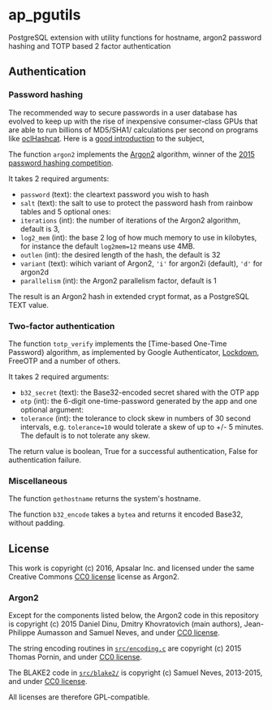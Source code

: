 # ap_pgutils
PostgreSQL extension with utility functions for hostname, argon2 password
hashing and TOTP based 2 factor authentication

## Authentication

### Password hashing

The recommended way to secure passwords in a user database has evolved to keep
up with the rise of inexpensive consumer-class GPUs that are able to run
billions of MD5/SHA1/ calculations per second on programs like
[oclHashcat](http://hashcat.net/oclhashcat/). Here is a
[good introduction](https://hynek.me/articles/storing-passwords/) to the
subject,

The function `argon2` implements the
[Argon2](https://en.wikipedia.org/wiki/Argon2) algorithm, winner of the
[2015 password hashing competition](https://password-hashing.net/).

It takes 2 required arguments:
- `password` (text): the cleartext password you wish to hash
- `salt` (text): the salt to use to protect the password hash from rainbow
  tables
and 5 optional ones:
- `iterations` (int): the number of iterations of the Argon2 algorithm,
  default is 3,
- `log2_mem` (int): the base 2 log of how much memory to use in kilobytes, for
  instance the default `log2mem=12` means use 4MB.
- `outlen` (int): the desired length of the hash, the default is 32
- `variant` (text): wihich variant of Argon2, `'i'` for argon2i (default),
  `'d'` for argon2d
- `parallelism` (int): the Argon2 parallelism factor, default is 1

The result is an Argon2 hash in extended crypt format, as a PostgreSQL TEXT
value.

### Two-factor authentication

The function `totp_verify` implements the [Time-based One-Time Password}
algorithm, as implemented by Google Authenticator,
[Lockdown](http://cocoaapp.com/lockdown/), FreeOTP and a number of others.

It takes 2 required arguments:
- `b32_secret` (text): the Base32-encoded secret shared with the OTP app
- `otp` (int): the 6-digit one-time-password generated by the app
  and one optional argument:
- `tolerance` (int): the tolerance to clock skew in numbers of 30 second
  intervals, e.g. `tolerance=10` would tolerate
  a skew of up to +/- 5 minutes. The default is to not tolerate any skew.

The return value is boolean, True for a successful authentication, False for
authentication failure.

### Miscellaneous

The function `gethostname` returns the system's hostname.

The function `b32_encode` takes a `bytea` and returns it encoded Base32,
without padding.

## License

This work is copyright (c) 2016, Apsalar Inc. and licensed under the same
Creative Commons
[CC0 license](https://creativecommons.org/about/cc0) license as Argon2.

### Argon2

Except for the components listed below, the Argon2 code in this
repository is copyright (c) 2015 Daniel Dinu, Dmitry Khovratovich (main
authors), Jean-Philippe Aumasson and Samuel Neves, and under
[CC0 license](https://creativecommons.org/about/cc0).

The string encoding routines in [`src/encoding.c`](src/encoding.c) are
copyright (c) 2015 Thomas Pornin, and under [CC0
license](https://creativecommons.org/about/cc0).

The BLAKE2 code in [`src/blake2/`](src/blake2) is copyright (c) Samuel
Neves, 2013-2015, and under [CC0
license](https://creativecommons.org/about/cc0).

All licenses are therefore GPL-compatible.
